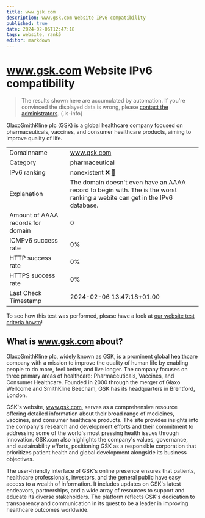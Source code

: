 ```yaml
---
title: www.gsk.com
description: www.gsk.com Website IPv6 compatibility
published: true
date: 2024-02-06T12:47:18
tags: website, rank6
editor: markdown
---
```


# www.gsk.com Website IPv6 compatibility

> The results shown here are accumulated by automation. If you're convinced the displayed data is wrong, please [contact the administrators](/howto/chat). 
{.is-info}

GlaxoSmithKline plc (GSK) is a global healthcare company focused on pharmaceuticals, vaccines, and consumer healthcare products, aiming to improve quality of life.


|   |   |
| - | - |
| Domainname | www.gsk.com
| Category | pharmaceutical |
| IPv6 ranking | nonexistent :x: [🔗](/howto/ranking) |
| Explanation | The domain doesn't even have an AAAA record to begin with. The is the worst ranking a webite can get in the IPv6 database. |
| Amount of AAAA records for domain | 0 |
| ICMPv6 success rate | 0%|
| HTTP success rate | 0% |
| HTTPS success rate | 0% |
| Last Check Timestamp | 2024-02-06 13:47:18+01:00 |

To see how this test was performed, please have a look at [our website test criteria howto](/howto/testcriteria/website)!


## What is www.gsk.com about?
GlaxoSmithKline plc, widely known as GSK, is a prominent global healthcare company with a mission to improve the quality of human life by enabling people to do more, feel better, and live longer. The company focuses on three primary areas of healthcare: Pharmaceuticals, Vaccines, and Consumer Healthcare. Founded in 2000 through the merger of Glaxo Wellcome and SmithKline Beecham, GSK has its headquarters in Brentford, London.

GSK's website, www.gsk.com, serves as a comprehensive resource offering detailed information about their broad range of medicines, vaccines, and consumer healthcare products. The site provides insights into the company's research and development efforts and their commitment to addressing some of the world's most pressing health issues through innovation. GSK.com also highlights the company's values, governance, and sustainability efforts, positioning GSK as a responsible corporation that prioritizes patient health and global development alongside its business objectives.

The user-friendly interface of GSK's online presence ensures that patients, healthcare professionals, investors, and the general public have easy access to a wealth of information. It includes updates on GSK's latest endeavors, partnerships, and a wide array of resources to support and educate its diverse stakeholders. The platform reflects GSK's dedication to transparency and communication in its quest to be a leader in improving healthcare outcomes worldwide.


